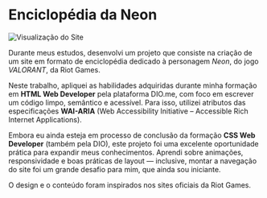 # Enciclopédia da Neon

![Visualização do Site](https://i.imgur.com/W2lczkf.png)

Durante meus estudos, desenvolvi um projeto que consiste na criação de um site em formato de enciclopédia dedicado à personagem *Neon*, do jogo *VALORANT*, da Riot Games.

Neste trabalho, apliquei as habilidades adquiridas durante minha formação em **HTML Web Developer** pela plataforma DIO.me, com foco em escrever um código limpo, semântico e acessível. Para isso, utilizei atributos das especificações **WAI-ARIA** (Web Accessibility Initiative – Accessible Rich Internet Applications).

Embora eu ainda esteja em processo de conclusão da formação **CSS Web Developer** (também pela DIO), este projeto foi uma excelente oportunidade prática para expandir meus conhecimentos. Aprendi sobre animações, responsividade e boas práticas de layout — inclusive, montar a navegação do site foi um grande desafio para mim, que ainda sou iniciante.

O design e o conteúdo foram inspirados nos sites oficiais da Riot Games.
